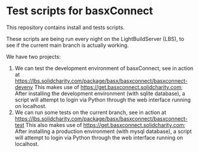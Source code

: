 Test scripts for basxConnect
=======================

This repository contains install and tests scripts.

These scripts are being run every night on the LightBuildServer (LBS), to see if the current main branch is actually working.

We have two projects:

1. We can test the development environment of basxConnect, see in action at https://lbs.solidcharity.com/package/basx/basxconnect/basxconnect-devenv
        This makes use of https://get.basxconnect.solidcharity.com; After installing the development environment (with sqlite database), a script will attempt to login via Python through the web interface running on localhost.
2. We can run some tests on the current branch, see in action at https://lbs.solidcharity.com/package/basx/basxconnect/basxconnect-test
        This also makes use of https://get.basxconnect.solidcharity.com; After installing a production environment (with mysql database), a script will attempt to login via Python through the web interface running on localhost.
